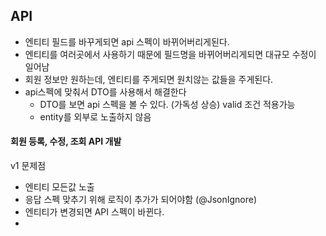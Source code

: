 
## API
* 엔티티 필드를 바꾸게되면 api 스펙이 바뀌어버리게된다.
* 엔티티를 여러곳에서 사용하기 때문에 필드명을 바뀌어버리게되면 대규모 수정이 일어남
* 회원 정보만 원하는데, 엔티티를 주게되면 원치않는 값들을 주게된다.
* api스펙에 맞춰서 DTO를 사용해서 해결한다
  * DTO를 보면 api 스펙을 볼 수 있다. (가독성 상승) valid 조건 적용가능
  * entity를 외부로 노출하지 않음

#### 회원 등록, 수정, 조회 API 개발

v1
문제점
* 엔티티 모든값 노출
* 응답 스펙 맞추기 위해 로직이 추가가 되어야함 (@JsonIgnore)
* 엔티티가 변경되면 API 스펙이 바뀐다.
* 